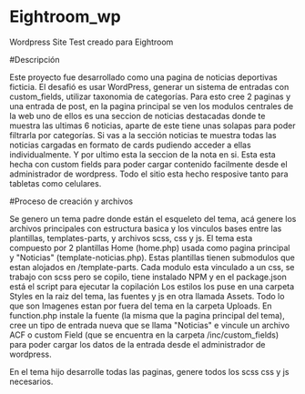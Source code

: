 # Eightroom_wp
Wordpress Site Test creado para Eightroom 

#Descripción

Este proyecto fue desarrollado como una pagina de noticias deportivas ficticia. 
El desafió es usar WordPress, generar un sistema de entradas con custom_fields, utilizar taxonomia de categorías. 
Para esto cree 2 paginas y una entrada de post, en la pagina principal se ven los modulos centrales de la web uno de ellos es una seccion de noticias destacadas donde te muestra las ultimas 6 noticias, aparte de este tiene unas solapas para poder filtrarla por categorías.
Si vas a la sección noticias te muestra todas las noticias cargadas en formato de cards pudiendo acceder a ellas individualmente. 
Y por ultimo esta la seccion de la nota en si. Esta esta hecha con custom fields para poder cargar contenido facilmente desde el administrador de wordpress.
Todo el sitio esta hecho resposive tanto para tabletas como celulares. 


#Proceso de creación y archivos

Se genero un tema padre donde están el esqueleto del tema, acá genere los archivos principales con estructura basica y los vinculos bases entre las plantillas, templates-parts, y archivos scss, css y js.
El tema esta compuesto por 2 plantillas Home (home.php) usada como pagina principal y "Noticias"  (template-noticias.php). Estas plantillas tienen submodulos que estan alojados en /template-parts. Cada modulo esta vinculado a un css, se trabajo con scss pero se copilo, tiene instalado NPM y en el package.json está el script para ejecutar la copilación 
Los estilos los puse en una carpeta Styles en la raiz del tema, las fuentes y js en otra llamada Assets. Todo lo que son Imagenes estan por fuera del tema en la carpeta Uploads. 
En function.php instale la fuente (la misma que la pagina principal del tema), cree un tipo de entrada nueva que se llama "Noticias" e vincule un archivo ACF o custom Field (que se encuentra en la carpeta /inc/custom_fields) para poder cargar los datos de la entrada desde el administrador de wordpress. 

En el tema hijo desarrolle todas las paginas, genere todos los scss css y js necesarios. 


